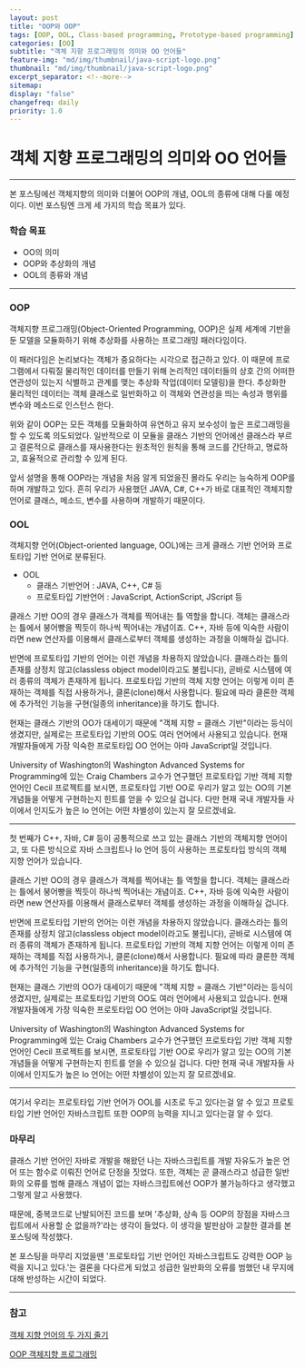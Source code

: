 ```yaml
---
layout: post
title: "OOP와 OOP"
tags: [OOP, OOL, Class-based programming, Prototype-based programming]
categories: [OO]
subtitle: "객체 지향 프로그래밍의 의미와 OO 언어들"
feature-img: "md/img/thumbnail/java-script-logo.png"
thumbnail: "md/img/thumbnail/java-script-logo.png"
excerpt_separator: <!--more-->
sitemap:
display: "false"
changefreq: daily
priority: 1.0
---
```


<!--more-->

# 객체 지향 프로그래밍의 의미와 OO 언어들

---

 본 포스팅에선 객체지향의 의미와 더불어 OOP의 개념, OOL의 종류에 대해 다룰 예정이다. 이번 포스팅엔 크게 세 가지의 학습 목표가 있다.

### 학습 목표

- OO의 의미
- OOP와 추상화의 개념
- OOL의 종류와 개념

---

### OOP

객체지향 프로그래밍(Object-Oriented Programming, OOP)은 실제 세계에 기반을 둔 모델을 모듈화하기 위해 추상화를 사용하는 프로그래밍 패러다임이다.

 이 패러다임은 논리보다는 객체가 중요하다는 시각으로 접근하고 있다. 이 때문에 프로그램에서 다뤄질 물리적인 데이터를 만들기 위해 논리적인 데이터들의 상호 간의 어떠한 연관성이 있는지 식별하고 관계를 맺는 추상화 작업(데이터 모델링)을 한다. 추상화한 물리적인 데이터는 객체 클래스로 일반화하고 이 객체와 연관성을 띄는 속성과 행위를 변수와 메소드로 인스턴스 한다.

위와 같이 OOP는 모든 객체를 모듈화하여 유연하고 유지 보수성이 높은 프로그래밍을 할 수 있도록 의도되었다. 일반적으로 이 모듈을 클래스 기반의 언어에선 클래스라 부르고 결론적으로 클래스를 재사용한다는 원초적인 원칙을 통해 코드를 간단하고, 명료하고, 효율적으로 관리할 수 있게 된다.

앞서 설명을 통해 OOP라는 개념을 처음 알게 되었을진 몰라도 우리는 능숙하게 OOP를 하며 개발하고 있다. 흔히 우리가 사용했던 JAVA, C#, C++가 바로 대표적인 객체지향 언어로 클래스, 메소드, 변수를 사용하며 개발하기 때문이다.

###  OOL

 객체지향 언어(Object-oriented language, OOL)에는 크게 클래스 기반 언어와 프로토타입 기반 언어로 분류된다.

 - OOL
 	- 클래스 기반언어 :  JAVA, C++, C# 등
 	- 프로토타입 기반언어 : JavaScript, ActionScript, JScript 등

  클래스 기반 OO의 경우 클래스가 객체를 찍어내는 틀 역할을 합니다. 객체는 클래스라는 틀에서 붕어빵을 찍듯이 하나씩 찍어내는 개념이죠. C++, 자바 등에 익숙한 사람이라면 new 연산자를 이용해서 클래스로부터 객체를 생성하는 과정을 이해하실 겁니다.

  반면에 프로토타입 기반의 언어는 이런 개념을 차용하지 않았습니다. 클래스라는 틀의 존재를 상정치 않고(classless object model이라고도 불립니다), 곧바로 시스템에 여러 종류의 객체가 존재하게 됩니다. 프로토타입 기반의 객체 지향 언어는 이렇게 이미 존재하는 객체를 직접 사용하거나, 클론(clone)해서 사용합니다. 필요에 따라 클론한 객체에 추가적인 기능을 구현(일종의 inheritance)을 하기도 합니다.

  현재는 클래스 기반의 OO가 대세이기 때문에 "객체 지향 = 클래스 기반"이라는 등식이 생겼지만, 실제로는 프로토타입 기반의 OO도 여러 언어에서 사용되고 있습니다. 현재 개발자들에게 가장 익숙한 프로토타입 OO 언어는 아마 JavaScript일 것입니다.

  University of Washington의 Washington Advanced Systems for Programming에 있는 Craig Chambers 교수가 연구했던 프로토타입 기반 객체 지향 언어인 Cecil 프로젝트를 보시면, 프로토타입 기반 OO로 우리가 알고 있는 OO의 기본 개념들을 어떻게 구현하는지 힌트를 얻을 수 있으실 겁니다. 다만 현재 국내 개발자들 사이에서 인지도가 높은 Io 언어는 어떤 차별성이 있는지 잘 모르겠네요.

---

  첫 번째가 C++, 자바, C# 등이 공통적으로 쓰고 있는 클래스 기반의 객체지향 언어이고, 또 다른 방식으로 자바 스크립트나 Io 언어 등이 사용하는 프로토타입 방식의 객체 지향 언어가 있습니다.

  클래스 기반 OO의 경우 클래스가 객체를 찍어내는 틀 역할을 합니다. 객체는 클래스라는 틀에서 붕어빵을 찍듯이 하나씩 찍어내는 개념이죠. C++, 자바 등에 익숙한 사람이라면 new 연산자를 이용해서 클래스로부터 객체를 생성하는 과정을 이해하실 겁니다.

  반면에 프로토타입 기반의 언어는 이런 개념을 차용하지 않았습니다. 클래스라는 틀의 존재를 상정치 않고(classless object model이라고도 불립니다), 곧바로 시스템에 여러 종류의 객체가 존재하게 됩니다. 프로토타입 기반의 객체 지향 언어는 이렇게 이미 존재하는 객체를 직접 사용하거나, 클론(clone)해서 사용합니다. 필요에 따라 클론한 객체에 추가적인 기능을 구현(일종의 inheritance)을 하기도 합니다.

  현재는 클래스 기반의 OO가 대세이기 때문에 "객체 지향 = 클래스 기반"이라는 등식이 생겼지만, 실제로는 프로토타입 기반의 OO도 여러 언어에서 사용되고 있습니다. 현재 개발자들에게 가장 익숙한 프로토타입 OO 언어는 아마 JavaScript일 것입니다.

  University of Washington의 Washington Advanced Systems for Programming에 있는 Craig Chambers 교수가 연구했던 프로토타입 기반 객체 지향 언어인 Cecil 프로젝트를 보시면, 프로토타입 기반 OO로 우리가 알고 있는 OO의 기본 개념들을 어떻게 구현하는지 힌트를 얻을 수 있으실 겁니다. 다만 현재 국내 개발자들 사이에서 인지도가 높은 Io 언어는 어떤 차별성이 있는지 잘 모르겠네요.

  ---

 여기서 우리는 프로토타입 기반 언어가 OOL를 시초로 두고 있다는걸 알 수 있고 프로토타입 기반 언어인 자바스크립트 또한 OOP의 능력을 지니고 있다는걸 알 수 있다.

### 마무리

 클래스 기반 언어인 자바로 개발을 해왔던 나는 자바스크립트를 개발 자유도가 높은 언어 또는 함수로 이뤄진 언어로 단정을 짓었다. 또한,  객체는 곧 클래스라고 성급한 일반화의 오류를 범해 클래스 개념이 없는 자바스크립트에선 OOP가 불가능하다고 생각했고 그렇게 알고 사용했다.

때문에, 중복코드로 난발되어진 코드를 보며  '추상화, 상속 등 OOP의 장점을 자바스크립트에서 사용할 순 없을까?'라는 생각이 들었다. 이 생각을 발판삼아 고찰한 결과를 본 포스팅에 작성했다.

본 포스팅을 마무리 지었을땐 '프로토타입 기반 언어인 자바스크립트도 강력한 OOP 능력을 지니고 있다.'는 결론을 다다르게 되었고 성급한 일반화의 오류를 범했던 내 무지에 대해 반성하는 시간이 되었다.

---

### 참고


 [객체 지향 언어의 두 가지 줄기](http://mohwa.github.io/blog/javascript/2015/10/16/prototype/)

 [OOP 객체지향 프로그래밍](http://www.terms.co.kr/OOP.htm)
